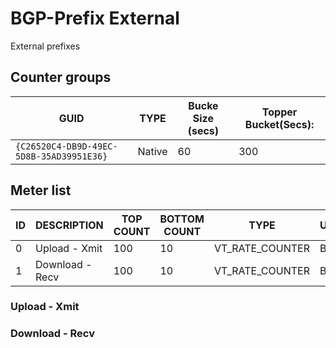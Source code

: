 # BGP-Prefix External

External prefixes

## Counter groups

| GUID                                     | TYPE   | Bucke Size (secs) | Topper Bucket(Secs): |
| ---------------------------------------- | ------ | ----------------- | -------------------- |
| `{C26520C4-DB9D-49EC-5D8B-35AD39951E36}` | Native | 60                | 300                  |

## Meter list

| ID  | DESCRIPTION     | TOP COUNT | BOTTOM COUNT | TYPE            | UNITS |
| --- | --------------- | --------- | ------------ | --------------- | ----- |
| 0   | Upload - Xmit   | 100       | 10           | VT_RATE_COUNTER | Bps   |
| 1   | Download - Recv | 100       | 10           | VT_RATE_COUNTER | Bps   |

### Upload - Xmit   
### Download - Recv 